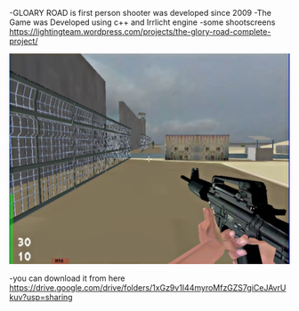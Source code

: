 
-GLOARY ROAD is first person shooter was developed since 2009
-The Game was Developed using c++ and Irrlicht engine
-some shootscreens 
https://lightingteam.wordpress.com/projects/the-glory-road-complete-project/


![Image of Yaktocat](https://github.com/younesKha/GLORY-ROAD-GAME/blob/master/data/a3.jpg)

-you can download it from here
https://drive.google.com/drive/folders/1xGz9v1I44myroMfzGZS7giCeJAvrUkuv?usp=sharing
